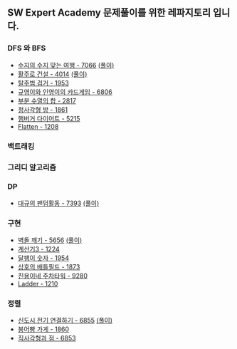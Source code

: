 ## SW Expert Academy 문제풀이를 위한 레파지토리 입니다.

### DFS 와 BFS
- [수지의 수지 맞는 여행 - 7066](../../tree/main/SWExpert/src/SW4월3주차/수지의수지맞는여행7699.java) <a href="https://harry-choi.tistory.com/22"> (풀이) </a>
- [활주로 건설 - 4014](../../tree/main/SWExpert/src/SW4월3주차/활주로건설.java) <a href="https://harry-choi.tistory.com/17"> (풀이) </a>
- [탈주범 검거 - 1953](../../tree/main/SWExpert/src/SW4월3주차/활주로건설.java) 
- [규영이와 인영이의 카드게임 - 6806](../../tree/main/SWExpert/src/SW4월3주차/규영이와인영이의카드게임6806.java) 
- [부분 수열의 합 - 2817](../../tree/main/SWExpert/src/SW4월3주차/부분수열의합2817.java) 
- [정사각형 방 - 1861](../../tree/main/SWExpert/src/SW4월3주차/정사각형방1861.java) 
- [햄버거 다이어트 - 5215](../../tree/main/SWExpert/src/SW4월3주차/햄버거다이어5215.java) 
- [Flatten - 1208](../../tree/main/SWExpert/src/SW4월3주차/Flatten1208.java) 


### 백트래킹


### 그리디 알고리즘


### DP
- [대규의 팬덤활동 - 7393](../../tree/main/SWExpert/src/SW4월3주차/대규의팬덤활동7393.java) <a href="https://harry-choi.tistory.com/36"> (풀이) </a>



### 구현
- [벽돌 깨기 - 5656](../../tree/main/SWExpert/src/SW4월3주차/벽돌깨기5656.java) <a href="https://harry-choi.tistory.com/28"> (풀이) </a>
- [계산기3 - 1224](../../tree/main/SWExpert/src/SW4월3주차/계산기3_1224.java)
- [달팽이 숫자 - 1954](../../tree/main/SWExpert/src/SW4월3주차/달팽이숫자1954.java)
- [상호의 배틀필드 - 1873](../../tree/main/SWExpert/src/SW4월3주차/상호의배틀필드1873.java)
- [진용이네 주차타워 - 9280](../../tree/main/SWExpert/src/SW4월3주차/진용이네주차타워9280.java) 
- [Ladder - 1210](../../tree/main/SWExpert/src/SW4월3주차/Ladder1210.java) 




### 정렬
- [신도시 전기 연결하기 - 6855](../../tree/main/SWExpert/src/SW4월3주차/신도시연결하기6855.java) <a href="https://harry-choi.tistory.com/27"> (풀이) </a>
- [붕어빵 가게 - 1860](../../tree/main/SWExpert/src/SW4월3주차/부분수열의합2817.java) 
- [직사각형과 점 - 6853](../../tree/main/SWExpert/src/SW4월3주차/직사각형과점6853.java) 

